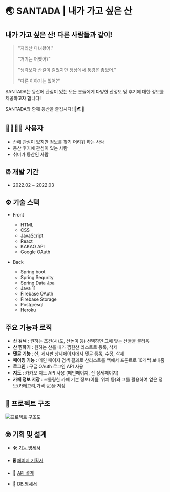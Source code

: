# 🌏 SANTADA | 내가 가고 싶은 산

## 내가 가고 싶은 산! 다른 사람들과 같이!

> "지리산 다녀왔어."
>
> "거기는 어땠어?"
>
> "생각보다 산길이 길었지만 정상에서 풍경은 좋았어."
>
> "다른 이야기는 없어?"

SANTADA는 등산에 관심이 있는 모든 분들에게 다양한 산정보 및 후기에 대한 정보를 제공하고자 합니다!

SANTADA와 함께 등산을 즐깁시다! 🙌🌏💪

## 👨‍👩‍👧‍👦 사용자

- 산에 관심이 있지만 정보를 찾기 어려워 하는 사람
- 등산 후기에 관심이 있는 사람
- 취미가 등산인 사람

## ⏰ 개발 기간

- 2022.02 ~ 2022.03

## ⚙️ 기술 스택

- Front

  - HTML
  - CSS
  - JavaScript
  - React
  - KAKAO API
  - Google OAuth

- Back

  - Spring boot
  - Spring Sequrity
  - Spring Data Jpa
  - Java 11
  - Firebase OAuth
  - Firebase Storage
  - Postgresql
  - Heroku

## 주요 기능과 로직

- **산 검색** : 원하는 조건(시/도, 산높이 등) 선택하면 그에 맞는 산들을 불러옴
- **산 찜하기** : 원하는 산를 내가 찜한산 리스트로 등록, 삭제
- **댓글 기능** : 산, 게시판 상세페이지에서 댓글 등록, 수정, 삭제
- **페이징 기능** : 메인 페이지 검색 결과로 산리스트를 백에서 프론트로 10개씩 보내줌
- **로그인** : 구글 OAuth 로그인 API 사용
- **지도** : 카카오 지도 API 사용 (메인페이지, 산 상세페이지)
- **카페 정보 저장** : 크롤링한 카페 기본 정보(이름, 위치 등)와 그를 활용하여 얻은 정보(카테고리,가격 등)을 저장

## 👩‍ 프로젝트 구조
![프로젝트 구조도](https://user-images.githubusercontent.com/67427856/143246534-b41ff20c-5f95-4dbb-93dd-adfc1c4b36a9.png)

## 🤓 기획 및 설계

- 🛠 [기능 명세서](https://chartreuse-saltopus-d7d.notion.site/4ca1f6752af14c0cacac490f0c462bac)

- 🖥 [페이지 기획서](https://www.figma.com/file/anF0l6sOKk9QE7FnKKPHAE/Ant-Design-Open-Source-(Community)?node-id=133949%3A182043)

- 📑 [API 설계](https://chartreuse-saltopus-d7d.notion.site/API-ed28a23d43e84f91bbebb1bcf8ad3f2d)

- 💾 [DB 명세서](https://chartreuse-saltopus-d7d.notion.site/DB-940af7144ce2452cab28e2474527a64f)
